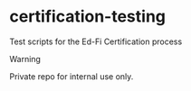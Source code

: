 # certification-testing

Test scripts for the Ed-Fi Certification process

> [!WARNING]
> Private repo for internal use only.
